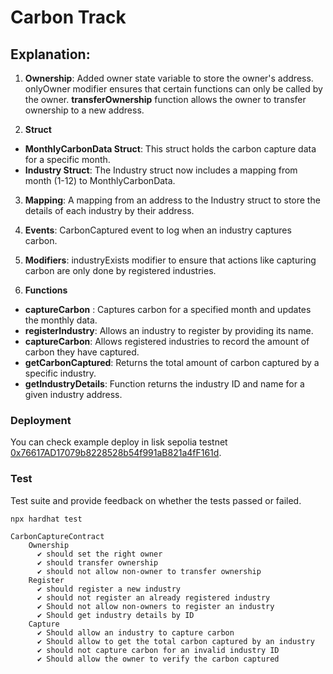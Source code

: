 # Carbon Track

## Explanation:
1. **Ownership**: Added owner state variable to store the owner's address. onlyOwner modifier ensures that certain functions can only be called by the owner.
__transferOwnership__ function allows the owner to transfer ownership to a new address.

2. **Struct** 
- __MonthlyCarbonData Struct__: This struct holds the carbon capture data for a specific month.
- __Industry Struct__: The Industry struct now includes a mapping from month (1-12) to MonthlyCarbonData.

3. **Mapping**: A mapping from an address to the Industry struct to store the details of each industry by their address.

4. **Events**: CarbonCaptured event to log when an industry captures carbon.

5. **Modifiers**: industryExists modifier to ensure that actions like capturing carbon are only done by registered industries.

6. **Functions**
- __captureCarbon__ : Captures carbon for a specified month and updates the monthly data.
- __registerIndustry__: Allows an industry to register by providing its name.
- __captureCarbon__: Allows registered industries to record the amount of carbon they have captured.
- __getCarbonCaptured__: Returns the total amount of carbon captured by a specific industry.
- __getIndustryDetails__: Function returns the industry ID and name for a given industry address.


### Deployment

You can check example deploy in lisk sepolia testnet [0x76617AD17079b8228528b54f991aB821a4fF161d](
https://sepolia-blockscout.lisk.com/address/0x76617AD17079b8228528b54f991aB821a4fF161d).


### Test

Test suite and provide feedback on whether the tests passed or failed.

```shell
npx hardhat test

CarbonCaptureContract
    Ownership
      ✔ should set the right owner
      ✔ should transfer ownership
      ✔ should not allow non-owner to transfer ownership
    Register
      ✔ should register a new industry
      ✔ should not register an already registered industry
      ✔ Should not allow non-owners to register an industry
      ✔ Should get industry details by ID
    Capture
      ✔ Should allow an industry to capture carbon
      ✔ Should allow to get the total carbon captured by an industry
      ✔ should not capture carbon for an invalid industry ID
      ✔ Should allow the owner to verify the carbon captured
```